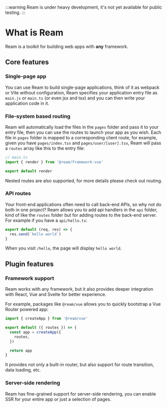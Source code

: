 :::warning
Ream is under heavy development, it's not yet available for public testing.
:::

# What is Ream

Ream is a toolkit for building web apps with **any** framework.

## Core features

### Single-page app

You can use Ream to build single-page applications, think of it as webpack or Vite without configuration, Ream specifies your application entry file as `main.js` or `main.ts` (or even jsx and tsx) and you can then write your application code in it.

### File-system based routing

Ream will automatically load the files in the `pages` folder and pass it to your entry file, then you can use the routes to launch your app as you wish. Each file in `pages` folder is mapped to a corresponding client route, for example, given you have `pages/index.tsx` and `pages/user/[user].tsx`, Ream will pass a `routes` array like this to the entry file:

```ts
// main.ts
import { render } from '@ream/framework-vue'

export default render
```

Nested routes are also supported, for more details please check out routing.

### API routes

Your front-end applications often need to call back-end APIs, so why not do both in one project? Ream allows you to add api handlers in the `api` folder, kind of like the `routes` folder but for adding routes to the back-end server. For example if you have a `api/hello.ts`:

```ts
export default (req, res) => {
  res.send(`hello world`)
}
```

When you visit `/hello`, the page will display `hello world`.

## Plugin features

### Framework support

Ream works with any framework, but it also provides deeper integration with React, Vue and Svelte for better experience.

For example, packages like `@ream/vue` allows you to quickly bootstrap a Vue Router powered app:

```ts
import { createApp } from '@ream/vue'

export default ({ routes }) => {
  const app = createApp({
    routes,
  })

  return app
}
```

It provides not only a built-in router, but also support for route transition, data loading, etc.

### Server-side rendering

Ream has fine-grained support for server-side rendering, you can enable SSR for your entire app or just a selection of pages.

